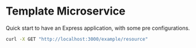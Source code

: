 # Template Microservice

Quick start to have an Express application, with some pre configurations.

```bash
curl -X GET "http://localhost:3000/example/resource"
```
